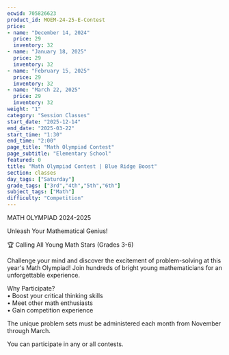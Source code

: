 ```yaml
---
ecwid: 705826623
product_id: MOEM-24-25-E-Contest
price:
- name: "December 14, 2024"
  price: 29
  inventory: 32
- name: "January 18, 2025"
  price: 29
  inventory: 32
- name: "February 15, 2025"
  price: 29
  inventory: 32
- name: "March 22, 2025"
  price: 29
  inventory: 32
weight: "1"
category: "Session Classes"
start_date: "2025-12-14"
end_date: "2025-03-22"
start_time: "1:30"
end_time: "2:00"
page_title: "Math Olympiad Contest"
page_subtitle: "Elementary School"
featured: 0
title: "Math Olympiad Contest | Blue Ridge Boost"
section: classes
day_tags: ["Saturday"]
grade_tags: ["3rd","4th","5th","6th"]
subject_tags: ["Math"]
difficulty: "Competition"
---
```

<p>MATH OLYMPIAD 2024-2025</p><p> Unleash Your Mathematical Genius!</p><p>🏆 Calling All Young Math Stars (Grades 3-6)</p><p>Challenge your mind and discover the excitement of problem-solving at this year's Math Olympiad! Join hundreds of bright young mathematicians for an unforgettable experience.</p><p>Why Participate?<br> • Boost your critical thinking skills<br> • Meet other math enthusiasts<br> • Gain competition experience</p><p>The unique problem sets must be administered each month from November through March.</p><p>You can participate in any or all contests.<br><br></p>
